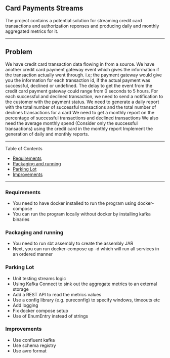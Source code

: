 ## Card Payments Streams
The project contains a potential solution for streaming credit card transactions and authorization reponses and producing daily and monthly aggregated metrics for it.

---

## Problem
We have credit card transaction data flowing in from a source. We have another credit card payment gateway event which gives the information if the transaction actually went through.
i.e; the payment gateway would give you the information for each transaction id, if the actual payment was successful, declined or undefined.
The delay to get the event from the credit card payment gateway could range from 0 seconds to 5 hours.
For each successful and declined transaction, we need to send a notification to the customer with the payment status.
We need to generate a daily report with the total number of successful transactions and the total number of declines transactions for a card We need to get a monthly report on the percentage of successful transactions and declined transactions
We also need the average monthly spend (Consider only the successful transactions) using the credit card in the monthly report
Implement the generation of daily and monthly reports.

---
Table of Contents

* [Requirements](#requirements)
* [Packaging and running](#packaging-and-running)
* [Parking Lot](#parking-lot)
* [Improvements](#improvements)

---

<a name="requirements"/>

### Requirements
* You need to have docker installed to run the program using docker-compose
* You can run the program locally without docker by installing kafka binaries

<a name="packaging-and-running"/>

### Packaging and running
* You need to run sbt assembly to create the assembly JAR
* Next, you can run docker-compose up -d which will run all services in an ordered manner

<a name="parking-lot"/>

### Parking Lot
* Unit testing streams logic
* Using Kafka Connect to sink out the aggregate metrics to an external storage
* Add a REST API to read the metrics values
* Use a config library (e.g. pureconfig) to specify windows, timeouts etc
* Add logging
* Fix docker compose setup
* Use of EnumEntry instead of strings

<a name="improvements"/>

### Improvements
* Use confluent kafka
* Use schema registry
* Use avro format
